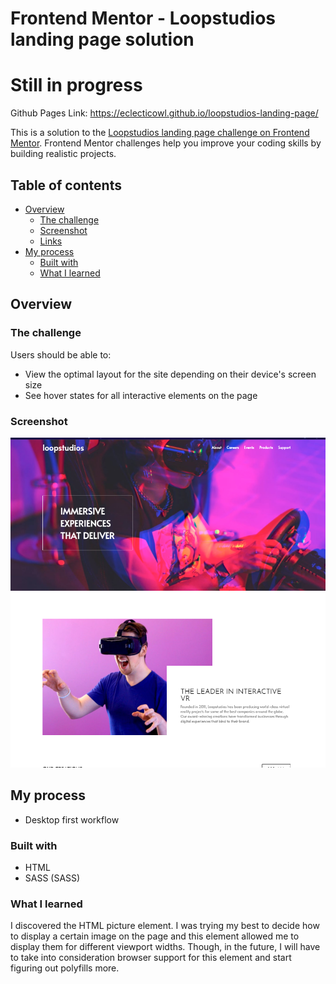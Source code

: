 # Frontend Mentor - Loopstudios landing page solution
# Still in progress

Github Pages Link: https://eclecticowl.github.io/loopstudios-landing-page/

This is a solution to the [Loopstudios landing page challenge on Frontend Mentor](https://www.frontendmentor.io/challenges/loopstudios-landing-page-N88J5Onjw). Frontend Mentor challenges help you improve your coding skills by building realistic projects. 

## Table of contents

- [Overview](#overview)
  - [The challenge](#the-challenge)
  - [Screenshot](#screenshot)
  - [Links](#links)
- [My process](#my-process)
  - [Built with](#built-with)
  - [What I learned](#what-i-learned)



## Overview

### The challenge

Users should be able to:

- View the optimal layout for the site depending on their device's screen size
- See hover states for all interactive elements on the page

### Screenshot

![](./screenshot.jpg)

## My process
- Desktop first workflow

### Built with
- HTML
- SASS (SASS)

### What I learned

I discovered the HTML picture element. I was trying my best to decide how to display a certain image on the page and this element allowed me to display them for different viewport widths. Though, in the future, I will have to take into consideration browser support for this element and start figuring out polyfills more. 